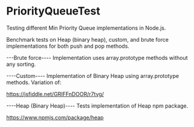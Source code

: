 # PriorityQueueTest
Testing different Min Priority Queue implementations in Node.js. 

Benchmark tests on Heap (binary heap), custom, and brute force implementations for both push and pop methods.

---Brute force----
Implementation uses array.prototype methods without any sorting. 

----Custom----
Implementation of Binary Heap using array.prototype methods. Variation of:

https://jsfiddle.net/GRIFFnDOOR/r7tvg/ 

----Heap (Binary Heap)----
Tests implementation of Heap npm package. 

https://www.npmjs.com/package/heap
